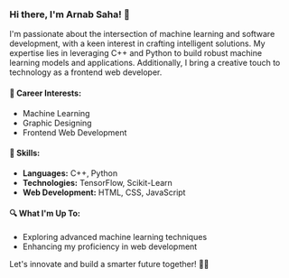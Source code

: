 ### Hi there, I'm Arnab Saha! 👋

I'm passionate about the intersection of machine learning and software development, with a keen interest in crafting intelligent solutions. 
My expertise lies in leveraging C++ and Python to build robust machine learning models and applications. 
Additionally, I bring a creative touch to technology as a frontend web developer.

#### 💼 Career Interests:
- Machine Learning
- Graphic Designing
- Frontend Web Development

#### 🚀 Skills:
- **Languages:** C++, Python
- **Technologies:** TensorFlow, Scikit-Learn
- **Web Development:** HTML, CSS, JavaScript

#### 🔍 What I'm Up To:
- Exploring advanced machine learning techniques
- Enhancing my proficiency in web development
  

Let's innovate and build a smarter future together! 🤖✨
